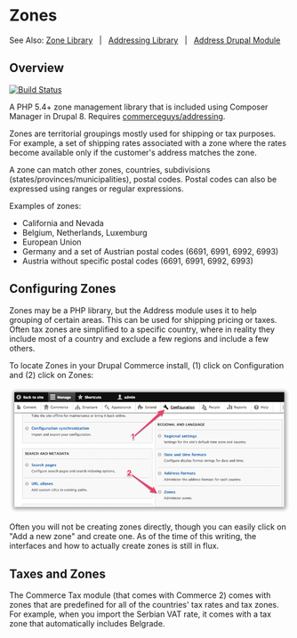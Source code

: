 # Zones
See Also: [Zone Library](https://github.com/commerceguys/zone) &nbsp; | &nbsp; [Addressing Library](https://github.com/commerceguys/addressing) &nbsp; | &nbsp; [Address Drupal Module](https://www.drupal.org/project/address)

## Overview
[![Build Status](https://travis-ci.org/commerceguys/zone.svg?branch=master)](https://github.com/commerceguys/zone)

A PHP 5.4+ zone management library that is included using Composer Manager in Drupal 8. Requires [commerceguys/addressing](https://github.com/commerceguys/addressing).

Zones are territorial groupings mostly used for shipping or tax purposes.
For example, a set of shipping rates associated with a zone where the rates
become available only if the customer's address matches the zone.

A zone can match other zones, countries, subdivisions (states/provinces/municipalities), postal codes.
Postal codes can also be expressed using ranges or regular expressions.

Examples of zones:
- California and Nevada
- Belgium, Netherlands, Luxemburg
- European Union
- Germany and a set of Austrian postal codes (6691, 6991, 6992, 6993)
- Austria without specific postal codes (6691, 6991, 6992, 6993)

## Configuring Zones

Zones may be a PHP library, but the Address module uses it to help grouping of certain areas. This can be used for shipping pricing or taxes. Often tax zones are simplified to a specific country, where in reality they include most of a country and exclude a few regions and include a few others. 

To locate Zones in your Drupal Commerce install, (1) click on Configuration and (2) click on Zones:

![Navigate to zones](images/zones-navigate.png)

Often you will not be creating zones directly, though you can easily click on "Add a new zone" and create one. As of the time of this writing, the interfaces and how to actually create zones is still in flux.

## Taxes and Zones

The Commerce Tax module (that comes with Commerce 2) comes with zones that are predefined for all of the countries' tax rates and tax zones. For example, when you import the Serbian VAT rate, it comes with a tax zone that automatically includes Belgrade. 

